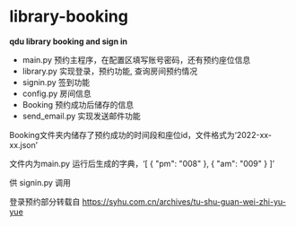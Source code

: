 # library-booking

**qdu library booking and sign in**

- main.py 预约主程序，在配置区填写账号密码，还有预约座位信息
- library.py 实现登录，预约功能, 查询房间预约情况
- signin.py 签到功能
- config.py 房间信息
- Booking 预约成功后储存的信息
- send_email.py 实现发送邮件功能

Booking文件夹内储存了预约成功的时间段和座位id，文件格式为‘2022-xx-xx.json’

文件内为main.py 运行后生成的字典，‘[
  {
    "pm": "008"
  },
  {
    "am": "009"
  }
]’

供 signin.py 调用
 
登录预约部分转载自 https://syhu.com.cn/archives/tu-shu-guan-wei-zhi-yu-yue